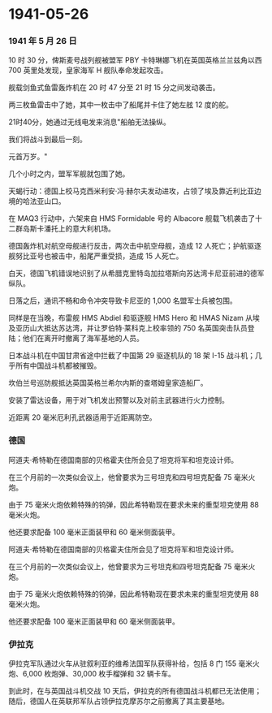 # 1941-05-26

### 1941 年 5 月 26 日

10 时 30 分，俾斯麦号战列舰被盟军 PBY 卡特琳娜飞机在英国英格兰兰兹角以西
700 英里处发现，皇家海军 H 舰队奉命发起攻击。

舰载剑鱼式鱼雷轰炸机在 20 时 47 分至 21 时 15 分之间发动袭击。

两三枚鱼雷击中了她，其中一枚击中了船尾并卡住了她左舷 12 度的舵。

21时40分，她通过无线电发来消息"船舶无法操纵。

我们将战斗到最后一刻。

元首万岁。"

几个小时之内，盟军军舰就包围了她。

天蝎行动：德国上校马克西米利安·冯·赫尔夫发动进攻，占领了埃及靠近利比亚边境的哈法亚山口。

在 MAQ3 行动中，六架来自 HMS Formidable 号的 Albacore
舰载飞机袭击了十二群岛斯卡潘托上的意大利机场。

德国轰炸机对航空母舰进行反击，两次击中航空母舰，造成 12
人死亡；护航驱逐舰努比亚号也被击中，船尾严重受损，造成 15 人死亡。

白天，德国飞机错误地识别了从希腊克里特岛加拉塔斯向苏达湾卡尼亚前进的德军纵队。

日落之后，通讯不畅和命令冲突导致卡尼亚的 1,000 名盟军士兵被包围。

同样是在当晚，布雷舰 HMS Abdiel 和驱逐舰 HMS Hero 和 HMAS Nizam
从埃及亚历山大抵达苏达湾，并让罗伯特·莱科克上校率领的 750
名英国突击队员登陆；他们在离开时撤离了海军基地的人员。

日本战斗机在中国甘肃省途中拦截了中国第 29 驱逐机队的 18 架 I-15
战斗机；几乎所有中国战斗机都被摧毁。

坎伯兰号巡防舰抵达英国英格兰希尔内斯的查塔姆皇家造船厂。

安装了雷达设备，用于对飞机发出预警以及对前主武器进行火力控制。

近距离 20 毫米厄利孔武器适用于近距离防空。

### 德国

阿道夫·希特勒在德国南部的贝格霍夫住所会见了坦克将军和坦克设计师。

在三个月前的一次类似会议上，他曾要求为三号坦克和四号坦克配备 75
毫米火炮。

由于 75 毫米火炮依赖特殊的钨弹，因此希特勒现在要求未来的重型坦克使用 88
毫米火炮。

他还要求配备 100 毫米正面装甲和 60 毫米侧面装甲。

阿道夫·希特勒在德国南部的贝格霍夫住所会见了坦克将军和坦克设计师。

在三个月前的一次类似会议上，他曾要求为三号坦克和四号坦克配备 75
毫米火炮。

由于 75 毫米火炮依赖特殊的钨弹，因此希特勒现在要求未来的重型坦克使用 88
毫米火炮。

他还要求配备 100 毫米正面装甲和 60 毫米侧面装甲。

### 伊拉克

伊拉克军队通过火车从驻叙利亚的维希法国军队获得补给，包括 8 门 155
毫米火炮、6,000 枚炮弹、30,000 枚手榴弹和 32 辆卡车。

到此时，在与英国战斗机交战 10
天后，伊拉克的所有德国战斗机都已无法使用；随后，德国人在英联邦军队占领伊拉克摩苏尔之前撤离了其主要基地。